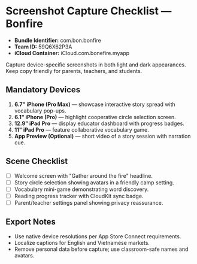 # Screenshot Capture Checklist — Bonfire

- **Bundle Identifier:** com.bon.bonfire
- **Team ID:** 59Q6X62P3A
- **iCloud Container:** iCloud.com.bonefire.myapp

Capture device-specific screenshots in both light and dark appearances. Keep copy friendly for parents, teachers, and students.

## Mandatory Devices
1. **6.7" iPhone (Pro Max)** — showcase interactive story spread with vocabulary pop-ups.
2. **6.1" iPhone (Pro)** — highlight cooperative circle selection screen.
3. **12.9" iPad Pro** — display educator dashboard with progress badges.
4. **11" iPad Pro** — feature collaborative vocabulary game.
5. **App Preview (Optional)** — short video of a story session with narration cue.

## Scene Checklist
- [ ] Welcome screen with "Gather around the fire" headline.
- [ ] Story circle selection showing avatars in a friendly camp setting.
- [ ] Vocabulary mini-game demonstrating word discovery.
- [ ] Reading progress tracker with CloudKit sync badge.
- [ ] Parent/teacher settings panel showing privacy reassurance.

## Export Notes
- Use native device resolutions per App Store Connect requirements.
- Localize captions for English and Vietnamese markets.
- Remove personal data before capture; use classroom-safe names and avatars.

